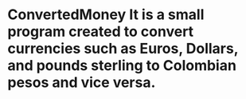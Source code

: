 # ConvertedMoney It is a small program created to convert currencies such as Euros, Dollars, and pounds sterling to Colombian pesos and vice versa. 
